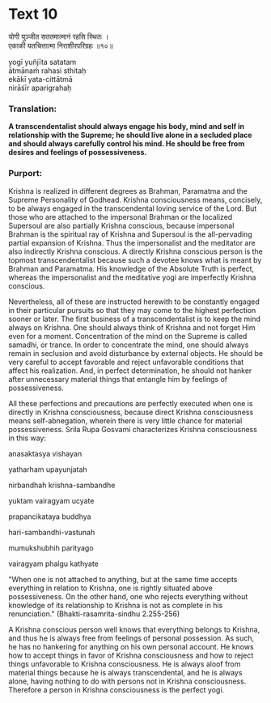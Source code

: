 # Text 10

योगी युञ्जीत सततमात्मानं रहसि स्थितः ।  
एकाकी यतचित्तात्मा निराशीरपरिग्रहः ॥१०॥

yogī yuñjīta satatam  
ātmānaḿ rahasi sthitaḥ  
ekākī yata-cittātmā  
nirāśīr aparigrahaḥ



### Translation:

**A transcendentalist should always engage his body, mind and self in relationship with the Supreme; he should live alone in a secluded place and should always carefully control his mind. He should be free from desires and feelings of possessiveness.**

### Purport:

Krishna is realized in different degrees as Brahman, Paramatma and the Supreme Personality of Godhead. Krishna consciousness means, concisely, to be always engaged in the transcendental loving service of the Lord. But those who are attached to the impersonal Brahman or the localized Supersoul are also partially Krishna conscious, because impersonal Brahman is the spiritual ray of Krishna and Supersoul is the all-pervading partial expansion of Krishna. Thus the impersonalist and the meditator are also indirectly Krishna conscious. A directly Krishna conscious person is the topmost transcendentalist because such a devotee knows what is meant by Brahman and Paramatma. His knowledge of the Absolute Truth is perfect, whereas the impersonalist and the meditative yogi are imperfectly Krishna conscious.

Nevertheless, all of these are instructed herewith to be constantly engaged in their particular pursuits so that they may come to the highest perfection sooner or later. The first business of a transcendentalist is to keep the mind always on Krishna. One should always think of Krishna and not forget Him even for a moment. Concentration of the mind on the Supreme is called samadhi, or trance. In order to concentrate the mind, one should always remain in seclusion and avoid disturbance by external objects. He should be very careful to accept favorable and reject unfavorable conditions that affect his realization. And, in perfect determination, he should not hanker after unnecessary material things that entangle him by feelings of possessiveness.

All these perfections and precautions are perfectly executed when one is directly in Krishna consciousness, because direct Krishna consciousness means self-abnegation, wherein there is very little chance for material possessiveness. Srila Rupa Gosvami characterizes Krishna consciousness in this way:

anasaktasya vishayan

yatharham upayunjatah

nirbandhah krishna-sambandhe

yuktam vairagyam ucyate

prapancikataya buddhya

hari-sambandhi-vastunah

mumukshubhih parityago

vairagyam phalgu kathyate

"When one is not attached to anything, but at the same time accepts everything in relation to Krishna, one is rightly situated above possessiveness. On the other hand, one who rejects everything without knowledge of its relationship to Krishna is not as complete in his renunciation." (Bhakti-rasamrita-sindhu 2.255-256)

A Krishna conscious person well knows that everything belongs to Krishna, and thus he is always free from feelings of personal possession. As such, he has no hankering for anything on his own personal account. He knows how to accept things in favor of Krishna consciousness and how to reject things unfavorable to Krishna consciousness. He is always aloof from material things because he is always transcendental, and he is always alone, having nothing to do with persons not in Krishna consciousness. Therefore a person in Krishna consciousness is the perfect yogi.
